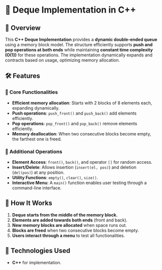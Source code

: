 # 🔄 Deque Implementation in C++

## 📌 Overview  
This **C++ Deque Implementation** provides a **dynamic double-ended queue** using a memory block model. The structure efficiently supports **push and pop operations at both ends** while maintaining **constant time complexity (O(1))** for these operations. The implementation dynamically expands and contracts based on usage, optimizing memory allocation.  

## 🛠️ Features  
### **🔹 Core Functionalities**  
- **Efficient memory allocation**: Starts with 2 blocks of 8 elements each, expanding dynamically.  
- **Push operations**: `push_front()` and `push_back()` add elements efficiently.  
- **Pop operations**: `pop_front()` and `pop_back()` remove elements efficiently.  
- **Memory deallocation**: When two consecutive blocks become empty, the farthest one is freed.  

### **🔹 Additional Operations**  
- **Element Access**: `front()`, `back()`, and operator `[]` for random access.  
- **Insert/Delete**: Allows insertion (`insert(el, pos)`) and deletion (`del(pos)`) at any position.  
- **Utility Functions**: `empty()`, `clear()`, `size()`.  
- **Interactive Menu**: A `main()` function enables user testing through a command-line interface.  

## 🚀 How It Works  
1. **Deque starts from the middle of the memory block.**  
2. **Elements are added towards both ends** (front and back).  
3. **New memory blocks are allocated** when space runs out.  
4. **Blocks are freed** when two consecutive blocks become empty.  
5. **Users interact through a menu** to test all functionalities.  

## 🔧 Technologies Used  
- **C++** for implementation.
